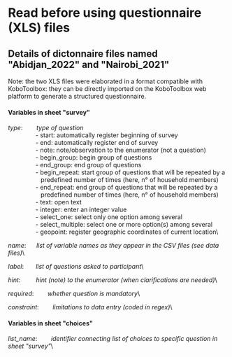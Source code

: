# Read before using questionnaire (XLS) files

## Details of dictonnaire files named "Abidjan_2022" and "Nairobi_2021"

Note: the two XLS files were elaborated in a format compatible with KoboToolbox: they can be directly imported on the KoboToolbox web platform to generate a structured questionnaire.

#### Variables in sheet "survey"  

*type*:&nbsp;&nbsp;&nbsp;&nbsp;&nbsp;&nbsp;&nbsp;&nbsp;*type of question*\
&nbsp;&nbsp;&nbsp;&nbsp;&nbsp;&nbsp;&nbsp;&nbsp;&nbsp;&nbsp;&nbsp;&nbsp;&nbsp;&nbsp;&nbsp;&nbsp;- start: automatically register beginning of survey\
&nbsp;&nbsp;&nbsp;&nbsp;&nbsp;&nbsp;&nbsp;&nbsp;&nbsp;&nbsp;&nbsp;&nbsp;&nbsp;&nbsp;&nbsp;&nbsp;- end: automatically register end of survey\
&nbsp;&nbsp;&nbsp;&nbsp;&nbsp;&nbsp;&nbsp;&nbsp;&nbsp;&nbsp;&nbsp;&nbsp;&nbsp;&nbsp;&nbsp;&nbsp;- note: note/observation to the enumerator (not a question)\
&nbsp;&nbsp;&nbsp;&nbsp;&nbsp;&nbsp;&nbsp;&nbsp;&nbsp;&nbsp;&nbsp;&nbsp;&nbsp;&nbsp;&nbsp;&nbsp;- begin_group: begin group of questions\
&nbsp;&nbsp;&nbsp;&nbsp;&nbsp;&nbsp;&nbsp;&nbsp;&nbsp;&nbsp;&nbsp;&nbsp;&nbsp;&nbsp;&nbsp;&nbsp;- end_group: end group of questions\
&nbsp;&nbsp;&nbsp;&nbsp;&nbsp;&nbsp;&nbsp;&nbsp;&nbsp;&nbsp;&nbsp;&nbsp;&nbsp;&nbsp;&nbsp;&nbsp;- begin_repeat: start group of questions that will be repeated by a\
&nbsp;&nbsp;&nbsp;&nbsp;&nbsp;&nbsp;&nbsp;&nbsp;&nbsp;&nbsp;&nbsp;&nbsp;&nbsp;&nbsp;&nbsp;&nbsp;&nbsp;&nbsp;&nbsp;predefined number of times (here, n° of household members)\
&nbsp;&nbsp;&nbsp;&nbsp;&nbsp;&nbsp;&nbsp;&nbsp;&nbsp;&nbsp;&nbsp;&nbsp;&nbsp;&nbsp;&nbsp;&nbsp;- end_repeat: end group of questions that will be repeated by a\
&nbsp;&nbsp;&nbsp;&nbsp;&nbsp;&nbsp;&nbsp;&nbsp;&nbsp;&nbsp;&nbsp;&nbsp;&nbsp;&nbsp;&nbsp;&nbsp;&nbsp;&nbsp;&nbsp;predefined number of times (here, n° of household members)\
&nbsp;&nbsp;&nbsp;&nbsp;&nbsp;&nbsp;&nbsp;&nbsp;&nbsp;&nbsp;&nbsp;&nbsp;&nbsp;&nbsp;&nbsp;&nbsp;- text: open text\
&nbsp;&nbsp;&nbsp;&nbsp;&nbsp;&nbsp;&nbsp;&nbsp;&nbsp;&nbsp;&nbsp;&nbsp;&nbsp;&nbsp;&nbsp;&nbsp;- integer: enter an integer value\
&nbsp;&nbsp;&nbsp;&nbsp;&nbsp;&nbsp;&nbsp;&nbsp;&nbsp;&nbsp;&nbsp;&nbsp;&nbsp;&nbsp;&nbsp;&nbsp;- select_one: select only one option among several\
&nbsp;&nbsp;&nbsp;&nbsp;&nbsp;&nbsp;&nbsp;&nbsp;&nbsp;&nbsp;&nbsp;&nbsp;&nbsp;&nbsp;&nbsp;&nbsp;- select_multiple: select one or more option(s) among several\
&nbsp;&nbsp;&nbsp;&nbsp;&nbsp;&nbsp;&nbsp;&nbsp;&nbsp;&nbsp;&nbsp;&nbsp;&nbsp;&nbsp;&nbsp;&nbsp;- geopoint: register geographic coordinates of current location\

*name*:&nbsp;&nbsp;&nbsp;&nbsp;&nbsp;&nbsp;*list of variable names as they appear in the CSV files (see data files)*\

*label*:&nbsp;&nbsp;&nbsp;&nbsp;&nbsp;&nbsp;&nbsp;*list of questions asked to participant*\

*hint*:&nbsp;&nbsp;&nbsp;&nbsp;&nbsp;&nbsp;&nbsp;&nbsp;&nbsp;*hint (note) to the enumerator (when clarifications are needed)*\

*required*:&nbsp;&nbsp;&nbsp;&nbsp;&nbsp;&nbsp;&nbsp;&nbsp;*whether question is mandatory*\

*constraint*:&nbsp;&nbsp;&nbsp;&nbsp;&nbsp;&nbsp;&nbsp;&nbsp;*limitations to data entry (coded in regex)*\

#### Variables in sheet "choices"  

*list_name*:&nbsp;&nbsp;&nbsp;&nbsp;&nbsp;&nbsp;&nbsp;&nbsp;*identifier connecting list of choices to specific question in sheet "survey"*\
